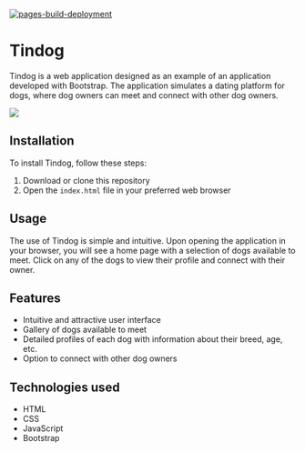 [![pages-build-deployment](https://github.com/JOSEW383/Tindog/actions/workflows/pages/pages-build-deployment/badge.svg)](https://github.com/JOSEW383/Tindog/actions/workflows/pages/pages-build-deployment)

# Tindog

Tindog is a web application designed as an example of an application developed with Bootstrap. The application simulates a dating platform for dogs, where dog owners can meet and connect with other dog owners.

![](https://github.com/JOSEW383/tindog/blob/master/public/TindogDemo.gif)

## Installation

To install Tindog, follow these steps:

1. Download or clone this repository
2. Open the `index.html` file in your preferred web browser

## Usage

The use of Tindog is simple and intuitive. Upon opening the application in your browser, you will see a home page with a selection of dogs available to meet. Click on any of the dogs to view their profile and connect with their owner.

## Features

- Intuitive and attractive user interface
- Gallery of dogs available to meet
- Detailed profiles of each dog with information about their breed, age, etc.
- Option to connect with other dog owners

## Technologies used

- HTML
- CSS
- JavaScript
- Bootstrap
